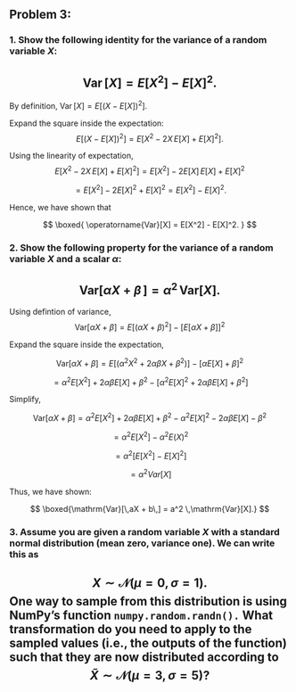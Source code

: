 ## Problem 3:

### 1. Show the following identity for the variance of a random variable $X$:
$$
\operatorname{Var}[X] = E[X^2] - E[X]^2.
$$
---

By definition, $\operatorname{Var}[X] = E\bigl[(X - E[X])^2\bigr].$

Expand the square inside the expectation:
$$
E[(X - E[X])^2] = E[X^2 - 2X\,E[X] + E[X]^2].
$$

Using the linearity of expectation, 
$$
E[X^2 - 2X\,E[X] + E[X]^2] = E[X^2] - 2E[X]\,E[X] + E[X]^2
$$

$$
=E[X^2] - 2E[X]^2 + E[X]^2 = E[X^2] - E[X]^2.
$$


Hence, we have shown that

$$
\boxed{
\operatorname{Var}[X] = E[X^2] - E[X]^2.
}
$$

### 2. Show the following property for the variance of a random variable $X$ and a scalar $\alpha$:

$$
\mathrm{Var}[\alpha X + \beta\,] = \alpha^2 \,\mathrm{Var}[X].
$$
---

Using defintion of variance,
$$
\mathrm{Var}[\alpha X + \beta] 
= E[(\alpha X + \beta)^2] - [E[\alpha X + \beta]]^2
$$

Expand the square inside the expectation,

$$
\mathrm{Var}[\alpha X + \beta] = E[(\alpha^2 X^2 + 2\alpha\beta X + \beta^2)] - [\alpha E[X] + \beta]^2
$$

$$
= \alpha^2 E[X^2] + 2\alpha\beta E[X] + \beta^2 - [\alpha^2 E[X]^2 + 2\alpha\beta E[X] + \beta^2]
$$

Simplify, 

$$
\mathrm{Var}[\alpha X + \beta] = \alpha^2 E[X^2] + 2\alpha\beta E[X] + \beta^2 - \alpha^2 E[X]^2 - 2\alpha\beta E[X] - \beta^2
$$

$$
= \alpha^2 E[X^2] - \alpha^2 E(X)^2 
$$

$$
= \alpha^2 [E[X^2] - E[X]^2]
$$

$$
= \alpha^2 Var[X]
$$

Thus, we have shown:

$$
\boxed{\mathrm{Var}[\,aX + b\,] = a^2 \,\mathrm{Var}[X].}
$$

### 3. Assume you are given a random variable $X$ with a standard normal distribution (mean zero, variance one). We can write this as
$$
X \sim \mathcal{N}(\mu = 0,\sigma = 1).
$$
One way to sample from this distribution is using NumPy’s function `numpy.random.randn().` What transformation do you need to apply to the sampled values (i.e., the outputs of the function) such that they are now distributed according to
$$
\tilde{X} \sim \mathcal{N}(\mu = 3, \sigma = 5)?
$$
---
